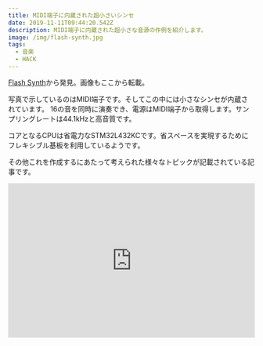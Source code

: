```yaml
---
title: MIDI端子に内蔵された超小さいシンセ
date: 2019-11-11T09:44:20.542Z
description: MIDI端子に内蔵された超小さな音源の作例を紹介します。
image: /img/flash-synth.jpg
tags:
  - 音楽
  - HACK
---
```

[Flash Synth](https://mitxela.com/projects/flash_synth)から発見。画像もここから転載。

写真で示しているのはMIDI端子です。そしてこの中には小さなシンセが内蔵されています。
16の音を同時に演奏でき、電源はMIDI端子から取得します。サンプリングレートは44.1kHzと高音質です。

コアとなるCPUは省電力なSTM32L432KCです。省スペースを実現するためにフレキシブル基板を利用しているようです。

その他これを作成するにあたって考えられた様々なトピックが記載されている記事です。

<iframe width="100%" height="315" src="https://www.youtube.com/embed/KTvVS8guBsY" frameborder="0" allow="accelerometer; autoplay; encrypted-media; gyroscope; picture-in-picture" allowfullscreen></iframe>
